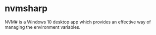 # nvmsharp
NVM# is a Windows 10 desktop app which provides an effective way of managing the environment variables.
